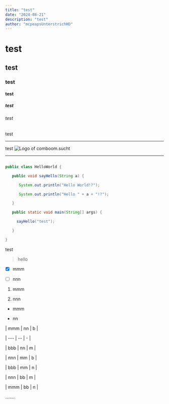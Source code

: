 ```yaml
---
title: "test"
date: "2024-08-21"
description: "test"
author: "mcpeapsUnterstrichHD"
---
```


# test

## test

### test

#### test

##### test

###### test

test

---

test ![Logo of comboom.sucht](/pictures/Logo-transparet-4x.png)

---

```java

public class HelloWorld {

   public void sayHello(String a) {

      System.out.println("Hello World!?");

      System.out.println("Hello " + a + "!?");

   }

   public static void main(String[] args) {

     sayHello("test");

   }

}

```

test

> hello

* [x] mmm

* [ ] nnn

1. mmm

2. nnn

* mmm

* nn

| mmm | nn | b |

| --- | -- | - |

| bbb | nn | m |

| nnn | mm | b |

| bbb | mm | n |

| nnn | bb | m |

| mmm | bb | n |

……..

